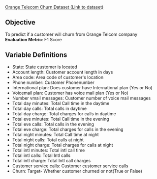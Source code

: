 <a href= "https://www.kaggle.com/mnassrib/telecom-churn-datasets">Orange Telecom Churn Dataset (Link to dataset)</a>

## Objective
To predict if a customer will churn from Orange Telcom company
<b>Evaluation Metric</b>: F1 Score

## Variable Definitions
<ul>
    <li>State: State customer is located</li>
    <li>Account length: Customer account length in days</li>
    <li>Area code: Area code of customer's location</li>
    <li>Phone number: Customer Phonenumber</li>
    <li>International plan: Does customer have International plan (Yes or No)</li>
    <li>Voicemail plan: Customer has voice mail plan (Yes or No)</li>
    <li>Number vmail messages: Customer number of voice mail messages</li>
    <li>Total day minutes: Total Call time in the daytime</li>
    <li>Total day calls: Total calls in daytime</li>
    <li>Total day charge: Total charges for calls in daytime</li>
    <li>Total eve minutes: Total Call time in the evening </li>
    <li>Total eve calls: Total calls in the evening</li>
    <li>Total eve charge: Total charges for calls in the evening</li>
    <li>Total night minutes: Total Call time at night</li>
    <li>Total night calls: Total calls at night</li>
    <li>Total night charge: Total charges for calls at night</li>
    <li>Total intl minutes: Total intl call time</li>
    <li>Total intl calls: Total Intl calls</li>
    <li>Total intl charge: Total Intl call charges</li>
    <li>Customer service calls: Customer customer service calls</li>
    <li>Churn: Target- Whether customer churned or not(True or False)</li>
    </ul>
